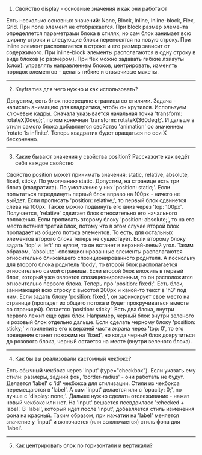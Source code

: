 1) Свойство display - основные значения и как они работают

Есть несколько основных значений: None, Block, Inline, Inline-block, Flex, Grid. При none элемент не отображается. При block размер элемента определяется параметрами блока в стилях, но сам блок занимает всю ширину строки и следующие блоки переносятся на новую строку. При inline элемент располагается в строке и его размер зависит от содержимого. При inline-block элементы располагаются в одну строку в виде блоков (с размером). При flex можно задавать гибкие лэйауты (слои): управлять направлением блоков, центрировать, изменять порядок элементов - делать гибкие и отзывчивые макеты. 

---

2) Keyframes для чего нужно и как использовать?

Допустим, есть блок посередине страницы со стилями. Задача - написать анимацию для квадратика, чтобы он крутился. Используем ключевые кадры. Сначала указывается начальная точка 'transform: rotateX(0deg);', потом конечная 'transform: rotateX(360deg);'. И дальше в стили самого блока добавляется свойство 'animation' со значением 'rotate 1s infinite'. Теперь квадратик будет вращаться по оси X бесконечно.

---

3) Какие бывают значения у свойства position? Расскажите как ведёт себя каждое свойство

Свойство position может принимать значения: static, relative, absolute, fixed, sticky. По умолчанию static. Допустим, на странице есть три блока (квадратика). По умолчанию у них 'position: static;'. Если попытаться передвинуть первый блок вправо на 100px - ничего не выйдет. Если прописать 'position: relative;', то первый блок сдвинется слева на 100px. Также можно подвинуть его вниз через 'top: 100px'. Получается, 'relative' сдвигает блок относительно его начального положения. Если прописать второму блоку 'position: absolute;', то на его место встанет третий блок, потому что в этом случае второй блок пропадает из общего потока элементов. То есть, для остальных элементов второго блока теперь не существует. Если второму блоку задать 'top' и 'left' по нулям, то он встанет в верхний-левый угол. Таким образом, 'absolute'-спозиционированные элементы располагаются относительно ближайшего спозиционированного родителя. А поскольку для второго блока родитель 'body', то второй блок располагается относительно самой страницы. Если второй блок вложить в первый блок, который уже является спозиционированным, то он расположится относительно первого блока. Теперь про 'position: fixed;'. Есть блок, занимающий всю строку с высотой 200px и какой-то текст в 'h3' под ним. Если задать блоку 'position: fixed;', он зафиксирует свое место на странице (пропадет из общего потока и будет прокручиваться вместе со страницей). Остается 'position: sticky'. Есть два блока, внутри первого лежит еще один блок. Например, черный блок внутри зеленого и розовый блок отдельно дальше. Если сделать черному блоку 'position: sticky;' и прилепить его к верхней части экрана через 'top: 0', то его поведение станет похожим на 'fixed', но когда черный блок докрутиться до розового блока, черный остается на месте (внутри зеленого блока).

---

4) Как бы вы реализовали кастомный чекбокс?

Есть обычный чекбокс через 'input' (type="checkbox"). Если указать ему стили: размеры, задний фон, 'border-radius' - они работать не будут. Делается 'label' с 'id' чекбокса для стилизации. Стили из чекбокса перемещаются в 'label'. А сам 'input' делается или с 'opacity: 0;', но лучше с 'display: none;'. Дальше нужно сделать отслеживание - нажат новый чекбокс или нет. На 'input' вешается псевдокласс ':checked + label'. B 'label', который идет после 'input', добавляется стиль изменения фона на красный. Таким образом, при нажатии на 'label' меняется значение у 'input' и включается (или выключается) стиль фона для 'label'.

---

5) Как центрировать блок по горизонтали и вертикали?

